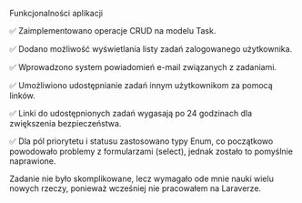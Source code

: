 Funkcjonalności aplikacji

✅ Zaimplementowano operacje CRUD na modelu Task.

✅ Dodano możliwość wyświetlania listy zadań zalogowanego użytkownika.

✅ Wprowadzono system powiadomień e-mail związanych z zadaniami.

✅ Umożliwiono udostępnianie zadań innym użytkownikom za pomocą linków.

✅ Linki do udostępnionych zadań wygasają po 24 godzinach dla zwiększenia bezpieczeństwa.

✅ Dla pól priorytetu i statusu zastosowano typy Enum, co początkowo powodowało problemy z formularzami (select), jednak zostało to pomyślnie naprawione.

Zadanie nie było skomplikowane, lecz wymagało ode mnie nauki wielu nowych rzeczy, ponieważ wcześniej nie pracowałem na Laraverze.
